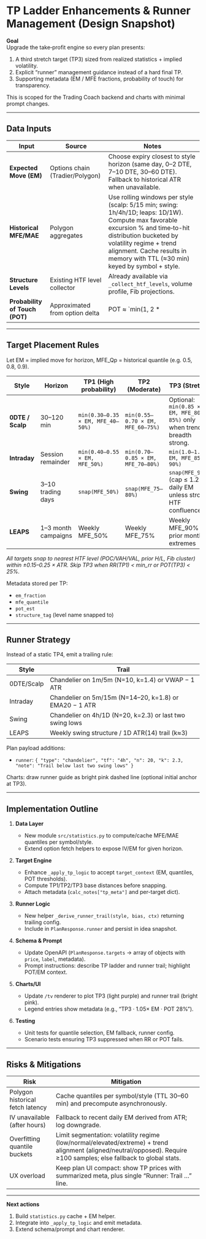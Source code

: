 # TP Ladder Enhancements & Runner Management (Design Snapshot)

**Goal**  
Upgrade the take‑profit engine so every plan presents:

1. A third stretch target (TP3) sized from realized statistics + implied volatility.
2. Explicit “runner” management guidance instead of a hard final TP.
3. Supporting metadata (EM / MFE fractions, probability of touch) for transparency.

This is scoped for the Trading Coach backend and charts with minimal prompt changes.

---

## Data Inputs

| Input | Source | Notes |
| --- | --- | --- |
| **Expected Move (EM)** | Options chain (Tradier/Polygon) | Choose expiry closest to style horizon (same day, 0–2 DTE, 7–10 DTE, 30–60 DTE). Fallback to historical ATR when unavailable. |
| **Historical MFE/MAE** | Polygon aggregates | Use rolling windows per style (scalp: 5/15 min; swing: 1h/4h/1D; leaps: 1D/1W). Compute max favorable excursion % and time‑to-hit distribution bucketed by volatility regime + trend alignment. Cache results in memory with TTL (≈30 min) keyed by symbol + style. |
| **Structure Levels** | Existing HTF level collector | Already available via `_collect_htf_levels`, volume profile, Fib projections. |
| **Probability of Touch (POT)** | Approximated from option delta | POT ≈ `min(1, 2 * |delta|)` for the matching expiry/strike. Use when chain available; otherwise derive from historical hit-rate. |

---

## Target Placement Rules

Let EM = implied move for horizon, MFE_Qp = historical quantile (e.g. 0.5, 0.8, 0.9).

| Style | Horizon | TP1 (High probability) | TP2 (Moderate) | TP3 (Stretch) |
| --- | --- | --- | --- | --- |
| **0DTE / Scalp** | 30–120 min | `min(0.30–0.35 × EM, MFE_40–50%)` | `min(0.55–0.70 × EM, MFE_60–75%)` | Optional: `min(0.85 × EM, MFE_80–85%)` only when trend breadth strong. |
| **Intraday** | Session remainder | `min(0.40–0.55 × EM, MFE_50%)` | `min(0.70–0.85 × EM, MFE_70–80%)` | `min(1.0–1.1 × EM, MFE_85–90%)` |
| **Swing** | 3–10 trading days | `snap(MFE_50%)` | `snap(MFE_75–80%)` | `snap(MFE_90%)` (cap ≤ 1.2 × daily EM unless strong HTF confluence) |
| **LEAPS** | 1–3 month campaigns | Weekly MFE_50% | Weekly MFE_75% | Weekly MFE_90% / prior monthly extremes |

*All targets snap to nearest HTF level (POC/VAH/VAL, prior H/L, Fib cluster) within ±0.15–0.25 × ATR.*
*Skip TP3 when RR(TP1) < min_rr or POT(TP3) < 25%.*  

Metadata stored per TP:
- `em_fraction`
- `mfe_quantile`
- `pot_est`
- `structure_tag` (level name snapped to)

---

## Runner Strategy

Instead of a static TP4, emit a trailing rule:

| Style | Trail |
| --- | --- |
| 0DTE/Scalp | Chandelier on 1m/5m (N=10, k=1.4) or VWAP − 1 ATR |
| Intraday | Chandelier on 5m/15m (N=14–20, k=1.8) or EMA20 − 1 ATR |
| Swing | Chandelier on 4h/1D (N=20, k=2.3) or last two swing lows |
| LEAPS | Weekly swing structure / 1D ATR(14) trail (k≈3) |

Plan payload additions:
- `runner`: `{ "type": "chandelier", "tf": "4h", "n": 20, "k": 2.3, "note": "Trail below last two swing lows" }`

Charts: draw runner guide as bright pink dashed line (optional initial anchor at TP3).

---

## Implementation Outline

1. **Data Layer**
   - New module `src/statistics.py` to compute/cache MFE/MAE quantiles per symbol/style.
   - Extend option fetch helpers to expose IV/EM for given horizon.

2. **Target Engine**
   - Enhance `_apply_tp_logic` to accept `target_context` (EM, quantiles, POT thresholds).
   - Compute TP1/TP2/TP3 base distances before snapping.
   - Attach metadata (`calc_notes["tp_meta"]` and per-target dict).

3. **Runner Logic**
   - New helper `_derive_runner_trail(style, bias, ctx)` returning trailing config.
   - Include in `PlanResponse.runner` and persist in idea snapshot.

4. **Schema & Prompt**
   - Update OpenAPI (`PlanResponse.targets` → array of objects with `price`, `label`, metadata).
   - Prompt instructions: describe TP ladder and runner trail; highlight POT/EM context.

5. **Charts/UI**
   - Update `/tv` renderer to plot TP3 (light purple) and runner trail (bright pink).
   - Legend entries show metadata (e.g., “TP3 · 1.05× EM · POT 28%”).

6. **Testing**
   - Unit tests for quantile selection, EM fallback, runner config.
   - Scenario tests ensuring TP3 suppressed when RR or POT fails.

---

## Risks & Mitigations

| Risk | Mitigation |
| --- | --- |
| Polygon historical fetch latency | Cache quantiles per symbol/style (TTL 30–60 min) and precompute asynchronously. |
| IV unavailable (after hours) | Fallback to recent daily EM derived from ATR; log downgrade. |
| Overfitting quantile buckets | Limit segmentation: volatility regime (low/normal/elevated/extreme) + trend alignment (aligned/neutral/opposed). Require ≥100 samples; else fallback to global stats. |
| UX overload | Keep plan UI compact: show TP prices with summarized meta, plus single “Runner: Trail …” line. |

---

**Next actions**  
1. Build `statistics.py` cache + EM helper.  
2. Integrate into `_apply_tp_logic` and emit metadata.  
3. Extend schema/prompt and chart renderer.  
